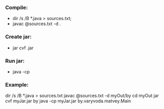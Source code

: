 ### Compile:
- dir /s /B *.java > sources.txt;
- javac @sources.txt -d <out-path>.

### Create jar:
- jar cvf <filename>.jar  <path-to-root-package>

### Run jar:
- java -cp <path-to-jar> <main-class>

### Example:
dir /s /B *.java > sources.txt
javac @sources.txt -d myOut/by
cd myOut
jar cvf myJar.jar by
java -cp myJar.jar by.varyvoda.matvey.Main

